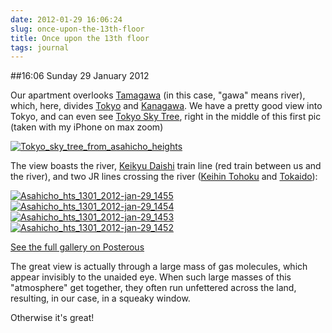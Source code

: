 ```yaml
---
date: 2012-01-29 16:06:24
slug: once-upon-the-13th-floor
title: Once upon the 13th floor
tags: journal
---
```


##16:06 Sunday 29 January 2012

Our apartment overlooks [Tamagawa](http://en.wikipedia.org/wiki/Tama_River) (in this case, "gawa" means river), which, here, divides [Tokyo](http://en.wikipedia.org/wiki/Tokyo) and [Kanagawa](http://en.wikipedia.org/wiki/Kanagawa_Prefecture).  We have a pretty good view into Tokyo, and can even see [Tokyo Sky Tree](http://www.tokyo-skytree.jp/english/), right in the middle of this first pic (taken with my iPhone on max zoom)

 

[![Tokyo_sky_tree_from_asahicho_heights](http://getfile1.posterous.com/getfile/files.posterous.com/temp-2012-01-28/ewtyvqjvjAIHEhpbEAcjaxCocmybiAuzdBebzdgBgCifJblospcfgBBzHbhc/tokyo_sky_tree_from_asahicho_heights.JPG.scaled500.jpg)](http://getfile8.posterous.com/getfile/files.posterous.com/temp-2012-01-28/ewtyvqjvjAIHEhpbEAcjaxCocmybiAuzdBebzdgBgCifJblospcfgBBzHbhc/tokyo_sky_tree_from_asahicho_heights.JPG.scaled1000.jpg)

 

The view boasts the river, [Keikyu Daishi](http://en.wikipedia.org/wiki/Keiky%C5%AB_Daishi_Line) train line (red train between us and the river), and two JR lines crossing the river ([Keihin Tohoku](http://en.wikipedia.org/wiki/Keihin-T%C5%8Dhoku_Line) and [Tokaido](http://en.wikipedia.org/wiki/T%C5%8Dkaid%C5%8D_Main_Line)):

 

[![Asahicho_hts_1301_2012-jan-29_1455](http://getfile7.posterous.com/getfile/files.posterous.com/temp-2012-01-28/svsdFjufxzEEIhdHuaoJshaFpsGoiHJpBIdpuzlhJAnqclelJromFCEBCorH/asahicho_hts_1301_2012-jan-29_1455.JPG.scaled500.jpg)](http://getfile4.posterous.com/getfile/files.posterous.com/temp-2012-01-28/svsdFjufxzEEIhdHuaoJshaFpsGoiHJpBIdpuzlhJAnqclelJromFCEBCorH/asahicho_hts_1301_2012-jan-29_1455.JPG.scaled1000.jpg) [![Asahicho_hts_1301_2012-jan-29_1454](http://getfile9.posterous.com/getfile/files.posterous.com/temp-2012-01-28/bEbuCHckosIhoxBjEEgJvrzhaFkarFsygvhcnlvvsqqJwsGmEjkdfbpmGkzp/asahicho_hts_1301_2012-jan-29_1454.JPG.scaled500.jpg)](http://getfile0.posterous.com/getfile/files.posterous.com/temp-2012-01-28/bEbuCHckosIhoxBjEEgJvrzhaFkarFsygvhcnlvvsqqJwsGmEjkdfbpmGkzp/asahicho_hts_1301_2012-jan-29_1454.JPG.scaled1000.jpg) [![Asahicho_hts_1301_2012-jan-29_1453](http://getfile1.posterous.com/getfile/files.posterous.com/temp-2012-01-28/HsfionGsGrprAggEaAdjyIghoFhspuxmCGiEseHawiICHfaaudtIdrHJpseq/asahicho_hts_1301_2012-jan-29_1453.JPG.scaled500.jpg)](http://getfile8.posterous.com/getfile/files.posterous.com/temp-2012-01-28/HsfionGsGrprAggEaAdjyIghoFhspuxmCGiEseHawiICHfaaudtIdrHJpseq/asahicho_hts_1301_2012-jan-29_1453.JPG.scaled1000.jpg) [![Asahicho_hts_1301_2012-jan-29_1452](http://getfile7.posterous.com/getfile/files.posterous.com/temp-2012-01-28/FBjxrvIBnlgrowkpAbBHBCafvuapqgmgxDrxcvJnDkGExmJfDeatlbtaydDh/asahicho_hts_1301_2012-jan-29_1452.JPG.scaled500.jpg)](http://getfile7.posterous.com/getfile/files.posterous.com/temp-2012-01-28/FBjxrvIBnlgrowkpAbBHBCafvuapqgmgxDrxcvJnDkGExmJfDeatlbtaydDh/asahicho_hts_1301_2012-jan-29_1452.JPG.scaled1000.jpg)

[See the full gallery on Posterous](http://stream.robnugen.com/once-upon-the-13th-floor)

The great view is actually through a large mass of gas molecules, which appear invisibly to the unaided eye.  When such large masses of this "atmosphere" get together, they often run unfettered across the land, resulting, in our case, in a squeaky window.

 

Otherwise it's great!

